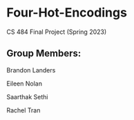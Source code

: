 # Four-Hot-Encodings
CS 484 Final Project (Spring 2023)

## Group Members:

Brandon Landers

Eileen Nolan

Saarthak Sethi

Rachel Tran
